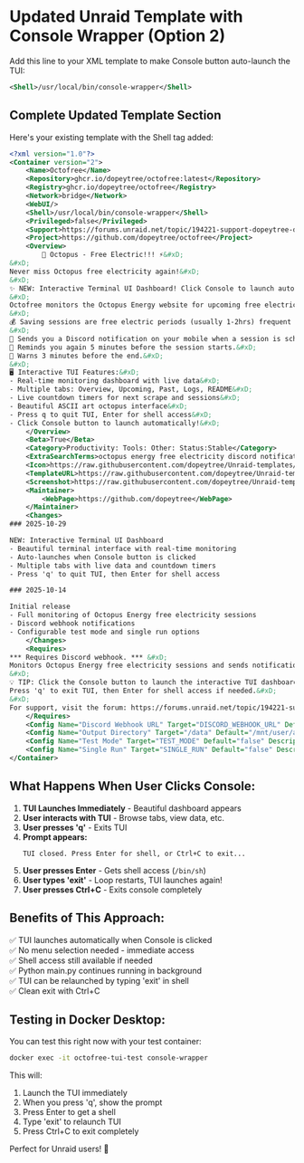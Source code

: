 # Updated Unraid Template with Console Wrapper (Option 2)

Add this line to your XML template to make Console button auto-launch the TUI:

```xml
<Shell>/usr/local/bin/console-wrapper</Shell>
```

## Complete Updated Template Section

Here's your existing template with the Shell tag added:

```xml
<?xml version="1.0"?>
<Container version="2">
    <Name>Octofree</Name>
    <Repository>ghcr.io/dopeytree/octofree:latest</Repository>
    <Registry>ghcr.io/dopeytree/octofree</Registry>
    <Network>bridge</Network>
    <WebUI/>
    <Shell>/usr/local/bin/console-wrapper</Shell>
    <Privileged>false</Privileged>
    <Support>https://forums.unraid.net/topic/194221-support-dopeytree-docker-templates/</Support>
    <Project>https://github.com/dopeytree/octofree</Project>
    <Overview>
        🐙 Octopus - Free Electric!!! ⚡️&#xD;
&#xD;
Never miss Octopus free electricity again!&#xD;
&#xD;
✨ NEW: Interactive Terminal UI Dashboard! Click Console to launch automatically.&#xD;
&#xD;
Octofree monitors the Octopus Energy website for upcoming free electricity saving sessions and sends timely Discord notifications to remind you to take advantage of them.&#xD;
&#xD;
💰 Saving sessions are free electric periods (usually 1-2hrs) frequent during strong winds.&#xD;
&#xD;
📱 Sends you a Discord notification on your mobile when a session is scheduled.&#xD;
📣 Reminds you again 5 minutes before the session starts.&#xD;
🐰 Warns 3 minutes before the end.&#xD;
&#xD;
🖥️ Interactive TUI Features:&#xD;
- Real-time monitoring dashboard with live data&#xD;
- Multiple tabs: Overview, Upcoming, Past, Logs, README&#xD;
- Live countdown timers for next scrape and sessions&#xD;
- Beautiful ASCII art octopus interface&#xD;
- Press q to quit TUI, Enter for shell access&#xD;
- Click Console button to launch automatically!&#xD;
    </Overview>
    <Beta>True</Beta>
    <Category>Productivity: Tools: Other: Status:Stable</Category>
    <ExtraSearchTerms>octopus energy free electricity discord notifications monitoring savings unraid terminal ui dashboard tui</ExtraSearchTerms>
    <Icon>https://raw.githubusercontent.com/dopeytree/Unraid-templates/master/logos/octofree-logo.png</Icon>
    <TemplateURL>https://raw.githubusercontent.com/dopeytree/Unraid-templates/master/templates/octofree.xml</TemplateURL>
    <Screenshot>https://raw.githubusercontent.com/dopeytree/Unraid-templates/master/screenshots/octofree-screenshot-1.png</Screenshot>
    <Maintainer>
        <WebPage>https://github.com/dopeytree</WebPage>
    </Maintainer>
    <Changes>
### 2025-10-29

NEW: Interactive Terminal UI Dashboard
- Beautiful terminal interface with real-time monitoring
- Auto-launches when Console button is clicked
- Multiple tabs with live data and countdown timers
- Press 'q' to quit TUI, then Enter for shell access

### 2025-10-14

Initial release
- Full monitoring of Octopus Energy free electricity sessions
- Discord webhook notifications
- Configurable test mode and single run options
    </Changes>
    <Requires>
*** Requires Discord webhook. *** &#xD;
Monitors Octopus Energy free electricity sessions and sends notifications via Discord. &#xD;
&#xD;
💡 TIP: Click the Console button to launch the interactive TUI dashboard automatically!&#xD;
Press 'q' to exit TUI, then Enter for shell access if needed.&#xD;
&#xD;
For support, visit the forum: https://forums.unraid.net/topic/194221-support-dopeytree-docker-templates/ &#xD;or GitHub issues: https://github.com/dopeytree/octofree/issues
    </Requires>
    <Config Name="Discord Webhook URL" Target="DISCORD_WEBHOOK_URL" Default="" Description="Discord webhook URL for sending notifications. Create a webhook in your Discord server settings." Type="Variable" Display="always" Required="true" Mask="true"/>
    <Config Name="Output Directory" Target="/data" Default="/mnt/user/appdata/octofree" Mode="rw" Description="Directory for logs and session data." Type="Path" Display="advanced" Required="false" Mask="false">/mnt/user/appdata/octofree</Config>
    <Config Name="Test Mode" Target="TEST_MODE" Default="false" Description="Enable test mode to send multiple notifications per session for testing. Default: false" Type="Variable" Display="advanced" Required="false" Mask="false">false</Config>
    <Config Name="Single Run" Target="SINGLE_RUN" Default="false" Description="Run once and exit instead of looping continuously. Default: false" Type="Variable" Display="advanced" Required="false" Mask="false">false</Config>
</Container>
```

## What Happens When User Clicks Console:

1. **TUI Launches Immediately** - Beautiful dashboard appears
2. **User interacts with TUI** - Browse tabs, view data, etc.
3. **User presses 'q'** - Exits TUI
4. **Prompt appears:**
   ```
   TUI closed. Press Enter for shell, or Ctrl+C to exit...
   ```
5. **User presses Enter** - Gets shell access (`/bin/sh`)
6. **User types 'exit'** - Loop restarts, TUI launches again!
7. **User presses Ctrl+C** - Exits console completely

## Benefits of This Approach:

✅ TUI launches automatically when Console is clicked  
✅ No menu selection needed - immediate access  
✅ Shell access still available if needed  
✅ Python main.py continues running in background  
✅ TUI can be relaunched by typing 'exit' in shell  
✅ Clean exit with Ctrl+C  

## Testing in Docker Desktop:

You can test this right now with your test container:

```bash
docker exec -it octofree-tui-test console-wrapper
```

This will:
1. Launch the TUI immediately
2. When you press 'q', show the prompt
3. Press Enter to get a shell
4. Type 'exit' to relaunch TUI
5. Press Ctrl+C to exit completely

Perfect for Unraid users! 🎉
